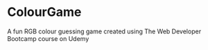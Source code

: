 # ColourGame
A fun RGB colour guessing game created using The Web Developer Bootcamp course on Udemy
